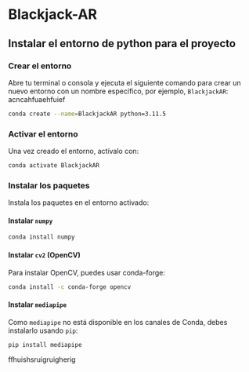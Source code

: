 # Blackjack-AR

## Instalar el entorno de python para el proyecto

### Crear el entorno

Abre tu terminal o consola y ejecuta el siguiente comando para crear un nuevo entorno con un nombre específico, por ejemplo, `BlackjackAR`: acncahfuaehfuief

```bash
conda create --name=BlackjackAR python=3.11.5
```

### Activar el entorno

Una vez creado el entorno, actívalo con:

```bash
conda activate BlackjackAR
```

### Instalar los paquetes

Instala los paquetes en el entorno activado:

#### Instalar `numpy`

```bash
conda install numpy
```

#### Instalar `cv2` (OpenCV)

Para instalar OpenCV, puedes usar conda-forge:

```bash
conda install -c conda-forge opencv
```

#### Instalar `mediapipe`

Como `mediapipe` no está disponible en los canales de Conda, debes instalarlo usando `pip`:

```bash
pip install mediapipe
```

ffhuishsruigruigherig

